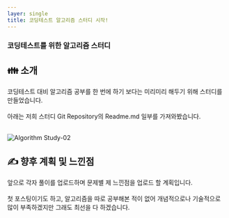 ```yaml
---
layer: single
title: 코딩테스트 알고리즘 스터디 시작!
---
```



### 코딩테스트를 위한 알고리즘 스터디

## 👪 소개

코딩테스트 대비 알고리즘 공부를 한 번에 하기 보다는 미리미리 해두기 위해 스터디를 만들었습니다. <br> <br>
아래는 저희 스터디 Git Repository의 Readme.md 일부를 가져와봤습니다.
<br>
<br>


![Algorithm Study-02](https://user-images.githubusercontent.com/97678547/218710528-ed4dd4e1-26d1-4db5-94b1-b0523a0fed24.png)


## ✍️ 향후 계획 및 느낀점

앞으로 각자 풀이를 업로드하며 문제별 제 느낀점을 업로드 할 계획입니다. <br><br>
첫 포스팅이기도 하고, 알고리즘을 따로 공부해본 적이 없어 개념적으로나 기술적으로 많이 부족하겠지만 그래도 최선을 다 하겠습니다. <br>
